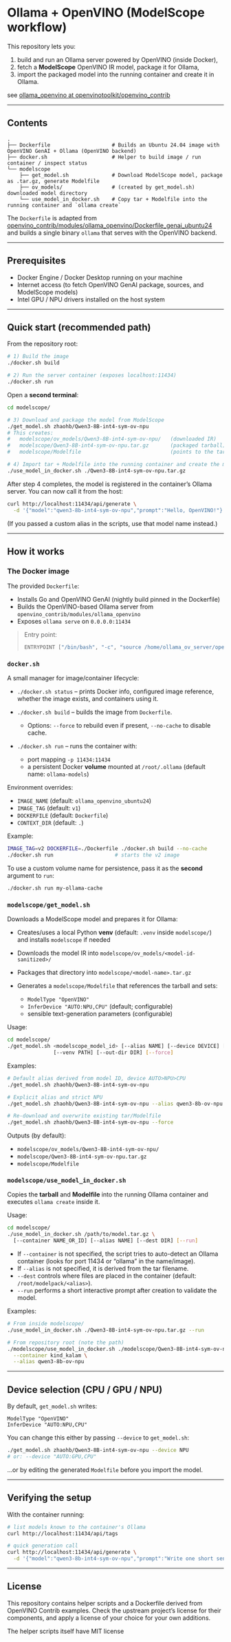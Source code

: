 # Ollama + OpenVINO (ModelScope workflow)

This repository lets you:

1. build and run an Ollama server powered by OpenVINO (inside Docker),
2. fetch a **ModelScope** OpenVINO IR model, package it for Ollama,
3. import the packaged model into the running container and create it in Ollama.

see [ollama_openvino at openvinotoolkit/openvino_contrib](https://github.com/openvinotoolkit/openvino_contrib/tree/master/modules/ollama_openvino)

---

## Contents

```
.
├── Dockerfile                    # Builds an Ubuntu 24.04 image with OpenVINO GenAI + Ollama (OpenVINO backend)
├── docker.sh                     # Helper to build image / run container / inspect status
└── modelscope
    ├── get_model.sh              # Download ModelScope model, package as .tar.gz, generate Modelfile
    ├── ov_models/                # (created by get_model.sh) downloaded model directory
    └── use_model_in_docker.sh    # Copy tar + Modelfile into the running container and `ollama create`
```

The `Dockerfile` is adapted from
[openvino_contrib/modules/ollama_openvino/Dockerfile_genai_ubuntu24](https://raw.githubusercontent.com/openvinotoolkit/openvino_contrib/refs/heads/master/modules/ollama_openvino/Dockerfile_genai_ubuntu24) and builds a single binary `ollama` that serves with the OpenVINO backend.

---

## Prerequisites

* Docker Engine / Docker Desktop running on your machine
* Internet access (to fetch OpenVINO GenAI package, sources, and ModelScope models)
* Intel GPU / NPU drivers installed on the host system

---

## Quick start (recommended path)

From the repository root:

```bash
# 1) Build the image
./docker.sh build

# 2) Run the server container (exposes localhost:11434)
./docker.sh run
```

Open a **second terminal**:

```bash
cd modelscope/

# 3) Download and package the model from ModelScope
./get_model.sh zhaohb/Qwen3-8B-int4-sym-ov-npu
# This creates:
#   modelscope/ov_models/Qwen3-8B-int4-sym-ov-npu/   (downloaded IR)
#   modelscope/Qwen3-8B-int4-sym-ov-npu.tar.gz       (packaged tarball)
#   modelscope/Modelfile                             (points to the tarball)

# 4) Import tar + Modelfile into the running container and create the model in Ollama
./use_model_in_docker.sh ./Qwen3-8B-int4-sym-ov-npu.tar.gz
```

After step 4 completes, the model is registered in the container’s Ollama server. You can now call it from the host:

```bash
curl http://localhost:11434/api/generate \
  -d '{"model":"qwen3-8b-int4-sym-ov-npu","prompt":"Hello, OpenVINO!"}'
```

(If you passed a custom alias in the scripts, use that model name instead.)

---

## How it works

### The Docker image

The provided `Dockerfile`:

* Installs Go and OpenVINO GenAI (nightly build pinned in the Dockerfile)
* Builds the OpenVINO-based Ollama server from `openvino_contrib/modules/ollama_openvino`
* Exposes `ollama serve` on `0.0.0.0:11434`

> Entry point:
>
> ```bash
> ENTRYPOINT ["/bin/bash", "-c", "source /home/ollama_ov_server/openvino_genai_ubuntu24_2025.2.0.0.dev20250513_x86_64/setupvars.sh && /usr/bin/ollama serve"]
> ```

### `docker.sh`

A small manager for image/container lifecycle:

* `./docker.sh status` – prints Docker info, configured image reference, whether the image exists, and containers using it.
* `./docker.sh build` – builds the image from `Dockerfile`.

  * Options: `--force` to rebuild even if present, `--no-cache` to disable cache.
* `./docker.sh run` – runs the container with:

  * port mapping `-p 11434:11434`
  * a persistent Docker **volume** mounted at `/root/.ollama` (default name: `ollama-models`)

Environment overrides:

* `IMAGE_NAME` (default: `ollama_openvino_ubuntu24`)
* `IMAGE_TAG` (default: `v1`)
* `DOCKERFILE` (default: `Dockerfile`)
* `CONTEXT_DIR` (default: `.`)

Example:

```bash
IMAGE_TAG=v2 DOCKERFILE=./Dockerfile ./docker.sh build --no-cache
./docker.sh run                    # starts the v2 image
```

To use a custom volume name for persistence, pass it as the **second** argument to `run`:

```bash
./docker.sh run my-ollama-cache
```

### `modelscope/get_model.sh`

Downloads a ModelScope model and prepares it for Ollama:

* Creates/uses a local Python **venv** (default: `.venv` inside `modelscope/`) and installs `modelscope` if needed
* Downloads the model IR into `modelscope/ov_models/<model-id-sanitized>/`
* Packages that directory into `modelscope/<model-name>.tar.gz`
* Generates a `modelscope/Modelfile` that references the tarball and sets:

  * `ModelType "OpenVINO"`
  * `InferDevice "AUTO:NPU,CPU"` (default; configurable)
  * sensible text-generation parameters (configurable)

Usage:

```bash
cd modelscope/
./get_model.sh <modelscope_model_id> [--alias NAME] [--device DEVICE] [--ctx N] \
               [--venv PATH] [--out-dir DIR] [--force]
```

Examples:

```bash
# Default alias derived from model ID, device AUTO>NPU>CPU
./get_model.sh zhaohb/Qwen3-8B-int4-sym-ov-npu

# Explicit alias and strict NPU
./get_model.sh zhaohb/Qwen3-8B-int4-sym-ov-npu --alias qwen3-8b-ov-npu --device NPU

# Re-download and overwrite existing tar/Modelfile
./get_model.sh zhaohb/Qwen3-8B-int4-sym-ov-npu --force
```

Outputs (by default):

* `modelscope/ov_models/Qwen3-8B-int4-sym-ov-npu/`
* `modelscope/Qwen3-8B-int4-sym-ov-npu.tar.gz`
* `modelscope/Modelfile`

### `modelscope/use_model_in_docker.sh`

Copies the **tarball** and **Modelfile** into the running Ollama container and executes `ollama create` inside it.

Usage:

```bash
cd modelscope/
./use_model_in_docker.sh /path/to/model.tar.gz \
  [--container NAME_OR_ID] [--alias NAME] [--dest DIR] [--run]
```

* If `--container` is not specified, the script tries to auto-detect an Ollama container (looks for port 11434 or “ollama” in the name/image).
* If `--alias` is not specified, it is derived from the tar filename.
* `--dest` controls where files are placed in the container (default: `/root/modelpack/<alias>`).
* `--run` performs a short interactive prompt after creation to validate the model.

Examples:

```bash
# From inside modelscope/
./use_model_in_docker.sh ./Qwen3-8B-int4-sym-ov-npu.tar.gz --run

# From repository root (note the path)
./modelscope/use_model_in_docker.sh ./modelscope/Qwen3-8B-int4-sym-ov-npu.tar.gz \
  --container kind_kalam \
  --alias qwen3-8b-ov-npu
```

---

## Device selection (CPU / GPU / NPU)

By default, `get_model.sh` writes:

```text
ModelType "OpenVINO"
InferDevice "AUTO:NPU,CPU"
```

You can change this either by passing `--device` to `get_model.sh`:

```bash
./get_model.sh zhaohb/Qwen3-8B-int4-sym-ov-npu --device NPU
# or: --device "AUTO:GPU,CPU"
```

…or by editing the generated `Modelfile` before you import the model.

---

## Verifying the setup

With the container running:

```bash
# list models known to the container's Ollama
curl http://localhost:11434/api/tags

# quick generation call
curl http://localhost:11434/api/generate \
  -d '{"model":"qwen3-8b-int4-sym-ov-npu","prompt":"Write one short sentence."}'
```

---

## License

This repository contains helper scripts and a Dockerfile derived from OpenVINO Contrib examples. Check the upstream project’s license for their components, and apply a license of your choice for your own additions.

The helper scripts itself have MIT license
